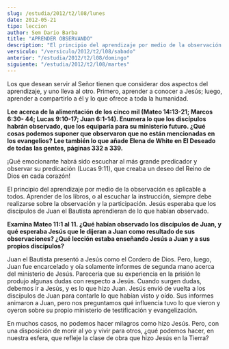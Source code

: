 ```yaml
---
slug: /estudia/2012/t2/l08/lunes
date: 2012-05-21
tipo: leccion
author: Sem Dario Barba
title: "APRENDER OBSERVANDO"
description: "El principio del aprendizaje por medio de la observación es aplicable a todos. Aprender de los libros, o al escuchar la instrucción, siempre debe realizarse sobre la observación y la participación. Jesús esperaba que los discípulos de Juan el Bautista aprendieran de lo que habían observado."
versiculo: "/versiculo/2012/t2/l08/sabado"
anterior: "/estudia/2012/t2/l08/domingo"
siguiente: "/estudia/2012/t2/l08/martes"
---
```


Los que desean servir al Señor tienen que considerar dos aspectos del aprendizaje, y uno lleva al otro. Primero, aprender a conocer a Jesús; luego, aprender a compartirlo a él y lo que ofrece a toda la humanidad.

**Lee acerca de la alimentación de los cinco mil (Mateo 14:13-21; Marcos 6:30- 44; Lucas 9:10-17; Juan 6:1-14). Enumera lo que los discípulos habrán observado, que los equiparía para su ministerio futuro. ¿Qué cosas podemos suponer que observaron que no están mencionadas en los evangelios? Lee también lo que añade Elena de White en El Deseado de todas las gentes, páginas 332 a 339.**

¡Qué emocionante habrá sido escuchar al más grande predicador y observar su predicación (Lucas 9:11), que creaba un deseo del Reino de Dios en cada corazón!

El principio del aprendizaje por medio de la observación es aplicable a todos. Aprender de los libros, o al escuchar la instrucción, siempre debe realizarse sobre la observación y la participación. Jesús esperaba que los discípulos de Juan el Bautista aprendieran de lo que habían observado.

**Examina Mateo 11:1 al 11. ¿Qué habían observado los discípulos de Juan, y qué esperaba Jesús que le dijeran a Juan como resultado de sus observaciones? ¿Qué lección estaba enseñando Jesús a Juan y a sus propios discípulos?**

Juan el Bautista presentó a Jesús como el Cordero de Dios. Pero, luego, Juan fue encarcelado y oía solamente informes de segunda mano acerca del ministerio de Jesús. Parecería que su experiencia en la prisión le produjo algunas dudas con respecto a Jesús. Cuando surgen dudas, debemos ir a Jesús, y es lo que hizo Juan. Jesús envió de vuelta a los discípulos de Juan para contarle lo que habían visto y oído. Sus informes animaron a Juan, pero nos preguntamos qué influencia tuvo lo que vieron y oyeron sobre su propio ministerio de testificación y evangelización.

En muchos casos, no podemos hacer milagros como hizo Jesús. Pero, con una disposición de morir al yo y vivir para otros, ¿qué podemos hacer, en nuestra esfera, que refleje la clase de obra que hizo Jesús en la Tierra?
